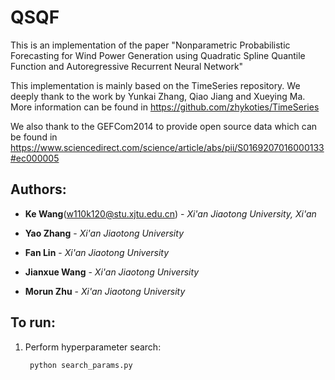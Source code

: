 # QSQF
This is an implementation of the paper "Nonparametric Probabilistic Forecasting for Wind Power Generation using Quadratic Spline Quantile Function and Autoregressive Recurrent Neural Network"

This implementation is mainly based on the TimeSeries repository. We deeply thank to the work by Yunkai Zhang, Qiao Jiang and Xueying Ma. More information can be found in https://github.com/zhykoties/TimeSeries

We also thank to the GEFCom2014 to provide open source data which can be found in https://www.sciencedirect.com/science/article/abs/pii/S0169207016000133#ec000005

## Authors:
* **Ke Wang**(<w110k120@stu.xjtu.edu.cn>) - *Xi'an Jiaotong University, Xi'an* 

* **Yao Zhang** - *Xi'an Jiaotong University*

* **Fan Lin** - *Xi'an Jiaotong University*

* **Jianxue Wang** - *Xi'an Jiaotong University*

* **Morun Zhu** - *Xi'an Jiaotong University*

## To run:

1. Perform hyperparameter search:
        
   ```bash
    python search_params.py
   ```

